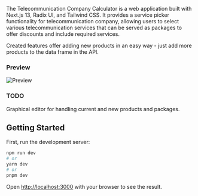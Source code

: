 The Telecommunication Company Calculator is a web application built with Next.js 13, Radix UI, and Tailwind CSS. It provides a service picker functionality for telecommunication company, allowing users to select various telecommunication services that can be served as packages to offer discounts and include required services. 

Created features offer adding new products in an easy way - just add more products to the data frame in the API. 

### Preview
![Preview](https://i.imgur.com/SKZI9LE.png)

### TODO
Graphical editor for handling current and new products and packages.

## Getting Started

First, run the development server:

```bash
npm run dev
# or
yarn dev
# or
pnpm dev
```

Open [http://localhost:3000](http://localhost:3000) with your browser to see the result.

